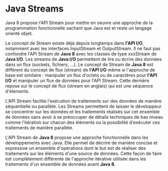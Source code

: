 ﻿
# Java Streams

Java 8 propose l'API Stream pour mettre en oeuvre une approche de la programmation fonctionnelle sachant que Java est et reste un langage orienté objet.

Le concept de Stream existe déjà depuis longtemps dans **l'API I/O**, notamment avec les interfaces InputStream et OutputStream. Il ne faut pas confondre l'API Stream de **Java 8** avec les classes de type xxxStream de **Java I/O**. Les streams de **Java I/O** permettent de lire ou écrire des données dans un flux (sockets, fichiers, ...). Le concept de Stream de **Java 8** est différent du concept de flux (stream) de  **l'API I/O** même si l'approche de base est similaire : manipuler un flux d'octets ou de caractères pour **l'API I/O** et manipuler un flux de données pour l'API Stream. Cette dernière repose sur le concept de flux (stream en anglais) qui est une séquence d'éléments.



L'API Stream facilite l'exécution de traitements sur des données de manière séquentielle ou parallèle. Les Streams permettent de laisser le développeur se concentrer sur les données et les traitements réalisés sur cet ensemble de données sans avoir à se préoccuper de détails techniques de bas niveau comme l'itération sur chacun des éléments ou la possibilité d'exécuter ces traitements de manière parallèle.

L'API Stream de **Java 8** propose une approche fonctionnelle dans les développements avec Java. Elle permet de décrire de manière concise et expressive un ensemble d'opérations dont le but est de réaliser des traitements sur les éléments d'une source de données. Cette façon de faire est complètement différente de l'approche itérative utilisée dans les traitements d'un ensemble de données avant **Java 8**.
